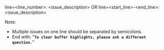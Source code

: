 line=<line_number>: <issue_description>
OR
line=<start_line>-<end_line>: <issue_description>

Note:

- Multiple issues on one line should be separated by semicolons.
- End with: "**`To clear buffer highlights, please ask a different question.`**"
